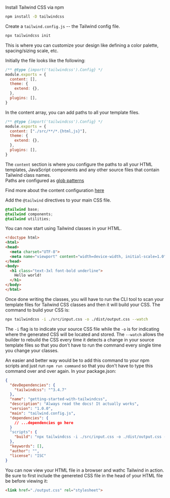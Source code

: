 Install Tailwind CSS via npm
```sh
npm install -D tailwindcss
```

Create a `tailwind.config.js` -- the Tailwind config file.
```sh
npx tailwindcss init
```
This is where you can customize your design like defining a color palette, spacing/sizing scale, etc.

Initially the file looks like the following:
```js
/** @type {import('tailwindcss').Config} */
module.exports = {
  content: [],
  theme: {
    extend: {},
  },
  plugins: [],
}
```

In the content array, you can add paths to all your template files.

```js
/** @type {import('tailwindcss').Config} */
module.exports = {
  content: ["./src/**/*.{html,js}"],
  theme: {
    extend: {},
  },
  plugins: [],
}
```

The `content` section is where you configure the paths to all your HTML templates, JavaScript components and any other source files that contain Tailwind class names.  
Paths are configured as [glob patterns](https://en.wikipedia.org/wiki/Glob_(programming))

Find more about the content configuration [here](https://tailwindcss.com/docs/content-configuration)

Add the `@tailwind` directives to your main CSS file.
```css
@tailwind base;
@tailwind components;
@tailwind utilities;
```

You can now start using Tailwind classes in your HTML.

```html
<!doctype html>
<html>
<head>
  <meta charset="UTF-8">
  <meta name="viewport" content="width=device-width, initial-scale=1.0">
</head>
<body>
  <h1 class="text-3xl font-bold underline">
    Hello world!
  </h1>
</body>
</html>
```

Once done writing the classes, you will have to run the CLI tool to scan your template files for Tailwind CSS classes and then it will build your CSS. The command to build your CSS is:
```sh
npx tailwindcss -i ./src/input.css -o ./dist/output.css --watch
```

The `-i` flag is to indicate your source CSS file while the `-o` is for indicating where the generated CSS will be located and stored. The `--watch` allows the builder to rebuild the CSS every time it detects a change in your source template files so that you don't have to run the command every single time you change your classes.

An easier and better way would be to add this command to your npm scripts and just run `npm run command` so that you don't have to type this command over and over again. In your package.json:

```json
{
  "devDependencies": {
    "tailwindcss": "^3.4.7"
  },
  "name": "getting-started-with-tailwindcss",
  "description": "Always read the docs! It actually works",
  "version": "1.0.0",
  "main": "tailwind.config.js",
  "dependencies": {
    // ...dependencies go here
  }
  "scripts": {
    "build": "npx tailwindcss -i ./src/input.css -o ./dist/output.css --watch"
  },
  "keywords": [],
  "author": "",
  "license": "ISC"
}
```

You can now view your HTML file in a browser and wathc Tailwind in action. Be sure to first include the genereted CSS file in the head of your HTML file be before viewing it:

```html
<link href="./output.css" rel="stylesheet">
```

